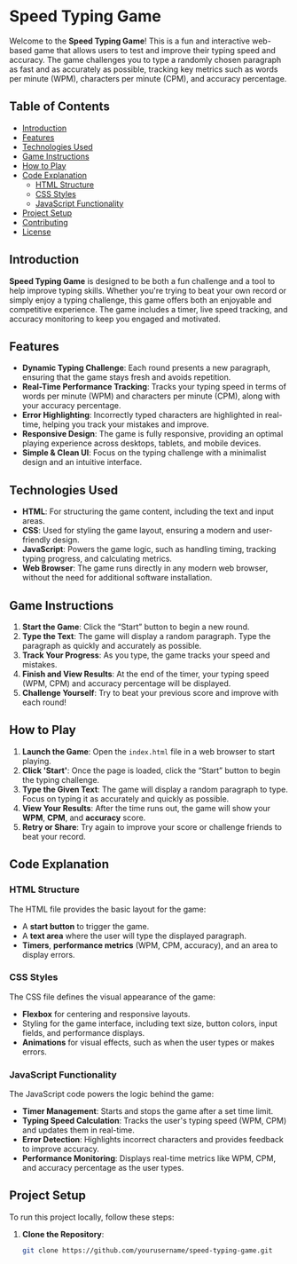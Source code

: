# Speed Typing Game

Welcome to the **Speed Typing Game**! This is a fun and interactive web-based game that allows users to test and improve their typing speed and accuracy. The game challenges you to type a randomly chosen paragraph as fast and as accurately as possible, tracking key metrics such as words per minute (WPM), characters per minute (CPM), and accuracy percentage.

## Table of Contents
- [Introduction](#introduction)
- [Features](#features)
- [Technologies Used](#technologies-used)
- [Game Instructions](#game-instructions)
- [How to Play](#how-to-play)
- [Code Explanation](#code-explanation)
  - [HTML Structure](#html-structure)
  - [CSS Styles](#css-styles)
  - [JavaScript Functionality](#javascript-functionality)
- [Project Setup](#project-setup)
- [Contributing](#contributing)
- [License](#license)

## Introduction

**Speed Typing Game** is designed to be both a fun challenge and a tool to help improve typing skills. Whether you're trying to beat your own record or simply enjoy a typing challenge, this game offers both an enjoyable and competitive experience. The game includes a timer, live speed tracking, and accuracy monitoring to keep you engaged and motivated.

## Features

- **Dynamic Typing Challenge**: Each round presents a new paragraph, ensuring that the game stays fresh and avoids repetition.
- **Real-Time Performance Tracking**: Tracks your typing speed in terms of words per minute (WPM) and characters per minute (CPM), along with your accuracy percentage.
- **Error Highlighting**: Incorrectly typed characters are highlighted in real-time, helping you track your mistakes and improve.
- **Responsive Design**: The game is fully responsive, providing an optimal playing experience across desktops, tablets, and mobile devices.
- **Simple & Clean UI**: Focus on the typing challenge with a minimalist design and an intuitive interface.

## Technologies Used

- **HTML**: For structuring the game content, including the text and input areas.
- **CSS**: Used for styling the game layout, ensuring a modern and user-friendly design.
- **JavaScript**: Powers the game logic, such as handling timing, tracking typing progress, and calculating metrics.
- **Web Browser**: The game runs directly in any modern web browser, without the need for additional software installation.

## Game Instructions

1. **Start the Game**: Click the “Start” button to begin a new round.
2. **Type the Text**: The game will display a random paragraph. Type the paragraph as quickly and accurately as possible.
3. **Track Your Progress**: As you type, the game tracks your speed and mistakes.
4. **Finish and View Results**: At the end of the timer, your typing speed (WPM, CPM) and accuracy percentage will be displayed.
5. **Challenge Yourself**: Try to beat your previous score and improve with each round!

## How to Play

1. **Launch the Game**: Open the `index.html` file in a web browser to start playing.
2. **Click 'Start'**: Once the page is loaded, click the “Start” button to begin the typing challenge.
3. **Type the Given Text**: The game will display a random paragraph to type. Focus on typing it as accurately and quickly as possible.
4. **View Your Results**: After the time runs out, the game will show your **WPM**, **CPM**, and **accuracy** score.
5. **Retry or Share**: Try again to improve your score or challenge friends to beat your record.

## Code Explanation

### HTML Structure

The HTML file provides the basic layout for the game:
- A **start button** to trigger the game.
- A **text area** where the user will type the displayed paragraph.
- **Timers**, **performance metrics** (WPM, CPM, accuracy), and an area to display errors.

### CSS Styles

The CSS file defines the visual appearance of the game:
- **Flexbox** for centering and responsive layouts.
- Styling for the game interface, including text size, button colors, input fields, and performance displays.
- **Animations** for visual effects, such as when the user types or makes errors.

### JavaScript Functionality

The JavaScript code powers the logic behind the game:
- **Timer Management**: Starts and stops the game after a set time limit.
- **Typing Speed Calculation**: Tracks the user's typing speed (WPM, CPM) and updates them in real-time.
- **Error Detection**: Highlights incorrect characters and provides feedback to improve accuracy.
- **Performance Monitoring**: Displays real-time metrics like WPM, CPM, and accuracy percentage as the user types.

## Project Setup

To run this project locally, follow these steps:

1. **Clone the Repository**:
   ```bash
   git clone https://github.com/yourusername/speed-typing-game.git

